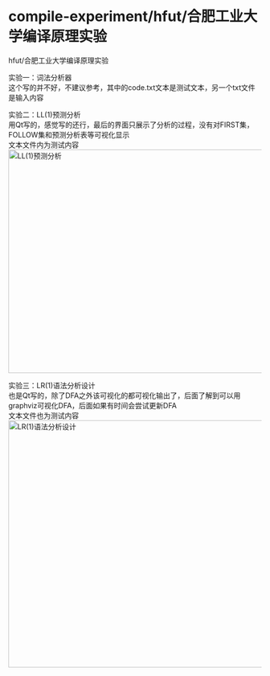 # compile-experiment/hfut/合肥工业大学编译原理实验
hfut/合肥工业大学编译原理实验

实验一：词法分析器
<br>这个写的并不好，不建议参考，其中的code.txt文本是测试文本，另一个txt文件是输入内容

实验二：LL(1)预测分析
<br>用Qt写的，感觉写的还行，最后的界面只展示了分析的过程，没有对FIRST集，FOLLOW集和预测分析表等可视化显示
<br>文本文件内为测试内容
<br><img src="https://github.com/NullHeart12/hfut-compile-experiment/assets/125792130/54a2fa7b-8b97-43f0-a254-41d45e65f406" alt="LL(1)预测分析" width="727.1" height="445.5">


实验三：LR(1)语法分析设计
<br>也是Qt写的，除了DFA之外该可视化的都可视化输出了，后面了解到可以用graphviz可视化DFA，后面如果有时间会尝试更新DFA
<br>文本文件也为测试内容
<br><img src="https://github.com/NullHeart12/hfut-compile-experiment/assets/125792130/283192c4-9a28-4fc2-89a0-077829eb54aa" alt="LR(1)语法分析设计" width="750" height="491.667">
